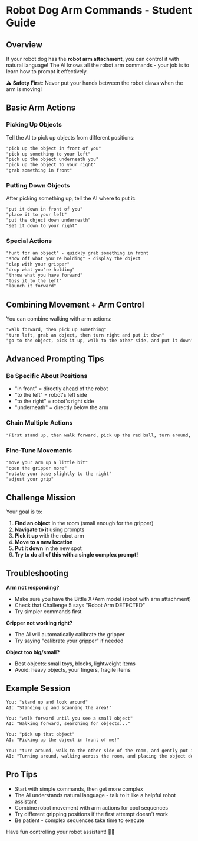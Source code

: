 # Robot Dog Arm Commands - Student Guide

## Overview

If your robot dog has the **robot arm attachment**, you can control it with natural language! The AI knows all the robot arm commands - your job is to learn how to prompt it effectively.

⚠️ **Safety First**: Never put your hands between the robot claws when the arm is moving!

## Basic Arm Actions

### Picking Up Objects

Tell the AI to pick up objects from different positions:

```txt
"pick up the object in front of you"
"pick up something to your left" 
"pick up the object underneath you"
"pick up the object to your right"
"grab something in front"
```

### Putting Down Objects

After picking something up, tell the AI where to put it:

```txt
"put it down in front of you"
"place it to your left"
"put the object down underneath"
"set it down to your right"
```

### Special Actions

```txt
"hunt for an object" - quickly grab something in front
"show off what you're holding" - display the object
"clap with your gripper"
"drop what you're holding"
"throw what you have forward"
"toss it to the left"
"launch it forward"
```

## Combining Movement + Arm Control

You can combine walking with arm actions:

```txt
"walk forward, then pick up something"
"turn left, grab an object, then turn right and put it down"
"go to the object, pick it up, walk to the other side, and put it down"
```

## Advanced Prompting Tips

### Be Specific About Positions

- "in front" = directly ahead of the robot
- "to the left" = robot's left side  
- "to the right" = robot's right side
- "underneath" = directly below the arm

### Chain Multiple Actions

```txt
"First stand up, then walk forward, pick up the red ball, turn around, walk back, and put it down"
```

### Fine-Tune Movements

```txt
"move your arm up a little bit"
"open the gripper more"
"rotate your base slightly to the right"
"adjust your grip"
```

## Challenge Mission

Your goal is to:

1. **Find an object** in the room (small enough for the gripper)
2. **Navigate to it** using prompts
3. **Pick it up** with the robot arm
4. **Move to a new location**
5. **Put it down** in the new spot
6. **Try to do all of this with a single complex prompt!**

## Troubleshooting

**Arm not responding?**

- Make sure you have the Bittle X+Arm model (robot with arm attachment)
- Check that Challenge 5 says "Robot Arm DETECTED"
- Try simpler commands first

**Gripper not working right?**

- The AI will automatically calibrate the gripper
- Try saying "calibrate your gripper" if needed

**Object too big/small?**

- Best objects: small toys, blocks, lightweight items
- Avoid: heavy objects, your fingers, fragile items

## Example Session

```txt
You: "stand up and look around"
AI: "Standing up and scanning the area!"

You: "walk forward until you see a small object"
AI: "Walking forward, searching for objects..."

You: "pick up that object"
AI: "Picking up the object in front of me!"

You: "turn around, walk to the other side of the room, and gently put it down"
AI: "Turning around, walking across the room, and placing the object down carefully!"
```

## Pro Tips

- Start with simple commands, then get more complex
- The AI understands natural language - talk to it like a helpful robot assistant
- Combine robot movement with arm actions for cool sequences
- Try different gripping positions if the first attempt doesn't work
- Be patient - complex sequences take time to execute

Have fun controlling your robot assistant! 🤖🦾
